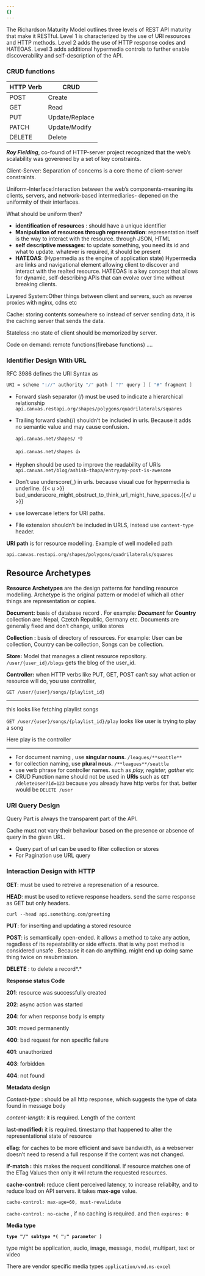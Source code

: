 ```yaml
---
{}
---
```


The Richardson Maturity Model outlines three levels of REST API maturity that make it RESTful. Level 1 is characterized by the use of URI resources and HTTP methods. Level 2 adds the use of HTTP response codes and HATEOAS. Level 3 adds additional hypermedia controls to further enable discoverability and self-description of the API.

### **CRUD functions**

| HTTP Verb | CRUD           |
| --------- | -------------- |
| POST      | Create         |
| GET       | Read           |
| PUT       | Update/Replace |
| PATCH     | Update/Modify  |
| DELETE    | Delete         |

**_Roy Fielding_**, co-found of HTTP-server project recognized that the web’s scalability was goverened by a set of key constraints.

Client-Server: Separation of concerns is a core theme of client-server constraints.

Uniform-Interface:Interaction between the web’s components-meaning its clients, servers, and network-based intermediaries- depened on the uniformity of their interfaces.

What should be uniform then?

- **identification of resources** : should have a unique identifier
- **Manipulation of resources through representation**: representation itself is the way to interact with the resource. through JSON, HTML
- **self descriptive messages**: to update something, you need its id and what to update. whatever is required, it should be present
- **HATEOAS**: (Hypermedia as the engine of application state) Hypermedia are links and navigational element allowing client to discover and interact with the realted resource. HATEOAS is a key concept that allows for dynamic, self-describing APIs that can evolve over time without breaking clients.

Layered System:Other things between client and servers, such as reverse proxies with nginx, cdns etc

Cache: storing contents somewhere so instead of server sending data, it is the caching server that sends the data.

Stateless :no state of client should be memorized by server.

Code on demand: remote functions(firebase functions) ….

### Identifier Design With URL

RFC 3986 defines the URI Syntax as

```nix
URI = scheme "://" authority "/" path [ "?" query ] [ "#" fragment ]
```

- Forward slash separator (/) must be used to indicate a hierarchical relationship
  `api.canvas.restapi.org/shapes/polygons/quadrilaterals/squares`
- Trailing forward slash(/) shouldn’t be included in urls. Because it adds no semantic value and may cause confusion.

  `api.canvas.net/shapes/ 👎`

  `api.canvas.net/shapes 👍`

- Hyphen should be used to improve the readability of URIs
  `api.canvas.net/blog/ashish-thapa/entry/my-post-is-awesome`
- Don’t use underscore(\_) in urls. because visual cue for hypermedia is underline.
  {{< u >}} bad_underscore_might_obstruct_to_think_url_might_have_spaces.{{</ u >}}
- use lowercase letters for URI paths.
- File extension shouldn’t be included in URLS, instead use `content-type` header.

**URI path** is for resource modelling. Example of well modelled path

```
api.canvas.restapi.org/shapes/polygons/quadrilaterals/squares
```

## Resource Archetypes

**Resource Archetypes** are the design patterns for handling resource modelling. Archetype is the original pattern or model of which all other things are representation or copies.

**Document:** basis of database record . For example: **_Document_** for **Country** collection are: Nepal, Czetch Republic, Germany etc. Documents are generally fixed and don’t change, unlike stores

**Collection :** basis of directory of resources. For example: User can be collection, Country can be collection, Songs can be collection.

**Store:** Model that manages a client resource repository. `/user/{user_id}/blogs` gets the blog of the user_id.

**Controller:** when HTTP verbs like PUT, GET, POST can’t say what action or resource will do, you use controller,

`GET /user/{user}/songs/{playlist_id}`

---

this looks like fetching playlist songs

`GET /user/{user}/songs/{playlist_id}/play` looks like user is trying to play a song

Here play is the controller

---

- For document naming , use **singular nouns**. `/leagues/**seattle**`
- for collection naming, use **plural nous.** `/**leagues**/seattle`
- use verb phrase for controller names. such as _play, register, gather_ etc
- CRUD Function name should not be used in **URIs** such as `GET /deleteUser?id=123` because you already have http verbs for that. better would be `DELETE /user`

### **URI Query Design**

Query Part is always the transparent part of the API.

Cache must not vary their behaviour based on the presence or absence of query in the given URL.

- Query part of url can be used to filter collection or stores
- For Pagination use URL query

### **Interaction Design with HTTP**

**GET**: must be used to retreive a represenation of a resource.

**HEAD**: must be used to retieve response headers. send the same response as GET but only headers.

`curl --head api.something.com/greeting`

**PUT**: for inserting and updating a stored resource

**POST**: is semantically open-ended. it allows a method to take any action, regadless of its repeatability or side effects. that is why post method is considered unsafe . Because it can do anything. might end up doing same thing twice on resubmission.

**DELETE** : to delete a record*.*

**Response status Code**

**201**: resource was successfully created

**202**: async action was started

**204**: for when response body is empty

**301**: moved permanently

**400**: bad request for non specific failure

**401**: unauthorized

**403**: forbidden

**404**: not found

**Metadata design**

_Content-type_ : should be all http response, which suggests the type of data found in message body

_content-length_: it is required. Length of the content

**last-modified:** it is required. timestamp that happened to alter the representational state of resource

**eTag:** for caches to be more efficient and save bandwidth, as a webserver doesn’t need to resend a full response if the content was not changed.

**if-match :** this makes the request conditional. If resource matches one of the ETag Values then only it will return the requested resources.

**cache-control:** reduce client perceived latency, to increase reliabilty, and to reduce load on API servers. it takes **max-age** value.

`cache-control: max-age=60, must-revalidate`

`cache-control: no-cache` , if no caching is required. and then `expires: 0`

**Media type**

**`type "/" subtype *( ";" parameter )`**

type might be application, audio, image, message, model, multipart, text or video

There are vendor specific media types `application/vnd.ms-excel`
